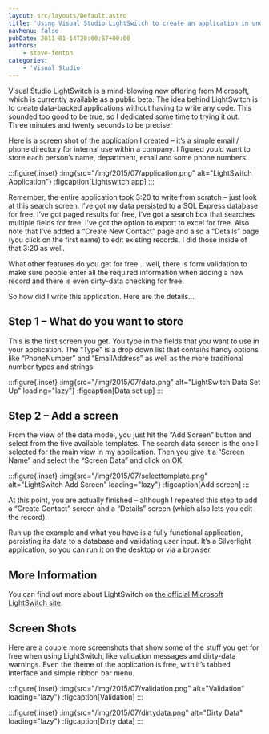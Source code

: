 ```yaml
---
layout: src/layouts/Default.astro
title: 'Using Visual Studio LightSwitch to create an application in under four minutes'
navMenu: false
pubDate: 2011-01-14T20:00:57+00:00
authors:
    - steve-fenton
categories:
    - 'Visual Studio'
---
```


Visual Studio LightSwitch is a mind-blowing new offering from Microsoft, which is currently available as a public beta. The idea behind LightSwitch is to create data-backed applications without having to write any code. This sounded too good to be true, so I dedicated some time to trying it out. Three minutes and twenty seconds to be precise!

Here is a screen shot of the application I created – it’s a simple email / phone directory for internal use within a company. I figured you’d want to store each person’s name, department, email and some phone numbers.

:::figure{.inset}
:img{src="/img/2015/07/application.png" alt="LightSwitch Application"}
:figcaption[Lightswitch app]
:::

Remember, the entire application took 3:20 to write from scratch – just look at this search screen. I’ve got my data persisted to a SQL Express database for free. I’ve got paged results for free, I’ve got a search box that searches multiple fields for free. I’ve got the option to export to excel for free. Also note that I’ve added a “Create New Contact” page and also a “Details” page (you click on the first name) to edit existing records. I did those inside of that 3:20 as well.

What other features do you get for free… well, there is form validation to make sure people enter all the required information when adding a new record and there is even dirty-data checking for free.

So how did I write this application. Here are the details…

## Step 1 – What do you want to store

This is the first screen you get. You type in the fields that you want to use in your application. The “Type” is a drop down list that contains handy options like “PhoneNumber” and “EmailAddress” as well as the more traditional number types and strings.

:::figure{.inset}
:img{src="/img/2015/07/data.png" alt="LightSwitch Data Set Up" loading="lazy"}
:figcaption[Data set up]
:::

## Step 2 – Add a screen

From the view of the data model, you just hit the “Add Screen” button and select from the five available templates. The search data screen is the one I selected for the main view in my application. Then you give it a “Screen Name” and select the “Screen Data” and click on OK.

:::figure{.inset}
:img{src="/img/2015/07/selecttemplate.png" alt="LightSwitch Add Screen" loading="lazy"}
:figcaption[Add screen]
:::

At this point, you are actually finished – although I repeated this step to add a “Create Contact” screen and a “Details” screen (which also lets you edit the record).

Run up the example and what you have is a fully functional application, persisting its data to a database and validating user input. It’s a Silverlight application, so you can run it on the desktop or via a browser.

## More Information

You can find out more about LightSwitch on [the official Microsoft LightSwitch site](http://www.microsoft.com/visualstudio/en-us/lightswitch).

## Screen Shots

Here are a couple more screenshots that show some of the stuff you get for free when using LightSwitch, like validation messages and dirty-data warnings. Even the theme of the application is free, with it’s tabbed interface and simple ribbon bar menu.

:::figure{.inset}
:img{src="/img/2015/07/validation.png" alt="Validation" loading="lazy"}
:figcaption[Validation]
:::

:::figure{.inset}
:img{src="/img/2015/07/dirtydata.png" alt="Dirty Data" loading="lazy"}
:figcaption[Dirty data]
:::